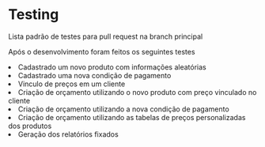 # Testing

<p>Lista padrão de testes para pull request na branch principal</p>

<p>Após o desenvolvimento foram feitos os seguintes testes</p>
</ol>
  <li>Cadastrado um novo produto com informações aleatórias</li>
  <li>Cadastrado uma nova condição de pagamento</li>
  <li>Vinculo de preços em um cliente</li>
  <li>Criação de orçamento utilizando o novo produto com preço vinculado no cliente</li>
  <li>Criação de orçamento utilizando a nova condição de pagamento</li>
  <li>Criação de orçamento utilizando as tabelas de preços personalizadas dos produtos</li>
  <li>Geração dos relatórios fixados</li>
</ol>
